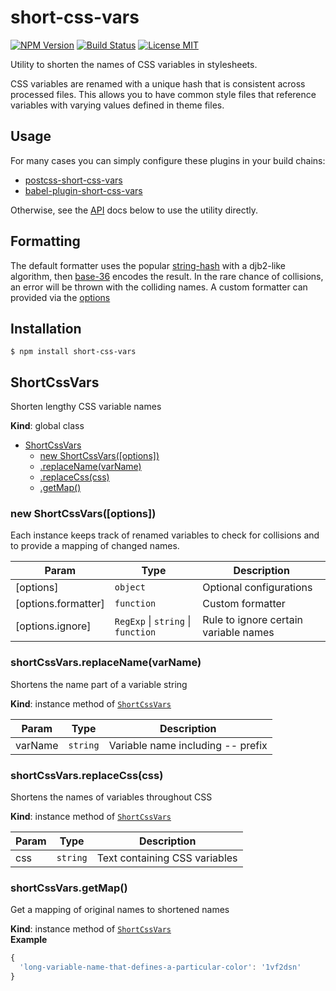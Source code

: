 # short-css-vars

[![NPM Version](https://img.shields.io/npm/v/short-css-vars?style=flat-square)](https://www.npmjs.com/package/short-css-vars)
[![Build Status](https://img.shields.io/circleci/build/gh/godaddy/short-css-vars?style=flat-square)](https://circleci.com/gh/godaddy/short-css-vars)
[![License MIT](https://img.shields.io/github/license/godaddy/short-css-vars?style=flat-square)](LICENSE.md)

Utility to shorten the names of CSS variables in stylesheets.

CSS variables are renamed with a unique hash that is consistent across processed
files. This allows you to have common style files that reference variables with
varying values defined in theme files.

## Usage

For many cases you can simply configure these plugins in your build chains:
- [postcss-short-css-vars]
- [babel-plugin-short-css-vars]

Otherwise, see the [API] docs below to use the utility directly.

## Formatting

The default formatter uses the popular [string-hash] with a djb2-like algorithm,
then [base-36] encodes the result. In the rare chance of collisions, an error
will be thrown with the colliding names. A custom formatter can provided via
the [options](#new-shortcssvarsoptions)

## Installation

```
$ npm install short-css-vars
```

## ShortCssVars

Shorten lengthy CSS variable names

**Kind**: global class  

* [ShortCssVars]
    * [new ShortCssVars(\[options\])]
    * [.replaceName(varName)]
    * [.replaceCss(css)]
    * [.getMap()]


### new ShortCssVars(\[options\])

Each instance keeps track of renamed variables to check for collisions and
to provide a mapping of changed names.


| Param | Type | Description |
| --- | --- | --- |
| \[options\] | `object` | Optional configurations |
| \[options.formatter\] | `function` | Custom formatter |
| \[options.ignore\] | `RegExp` \| `string` \| `function` | Rule to ignore certain variable names |


### shortCssVars.replaceName(varName)

Shortens the name part of a variable string

**Kind**: instance method of [`ShortCssVars`]  

| Param | Type | Description |
| --- | --- | --- |
| varName | `string` | Variable name including -- prefix |


### shortCssVars.replaceCss(css)

Shortens the names of variables throughout CSS

**Kind**: instance method of [`ShortCssVars`]  

| Param | Type | Description |
| --- | --- | --- |
| css | `string` | Text containing CSS variables |


### shortCssVars.getMap()

Get a mapping of original names to shortened names

**Kind**: instance method of [`ShortCssVars`]  
**Example**  
```js
{
  'long-variable-name-that-defines-a-particular-color': '1vf2dsn'
}
```
<!-- LINKS -->

[ShortCssVars]:#shortcssvars
[`ShortCssVars`]:#new-shortcssvarsoptions
[new ShortCssVars(\[options\])]:#new-shortcssvarsoptions
[.replaceName(varName)]:#shortcssvarsreplacenamevarname
[.replaceCss(css)]:#shortcssvarsreplacecsscss
[.getMap()]:#shortcssvarsgetmap

[API]:#installation
[postcss-short-css-vars]:../postcss-short-css-vars/README.md
[babel-plugin-short-css-vars]:../babel-plugin-short-css-vars/README.md
[base-36]:https://en.wikipedia.org/wiki/Base36
[string-hash]:https://www.npmjs.com/package/string-hash
